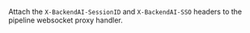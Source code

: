 Attach the `X-BackendAI-SessionID` and `X-BackendAI-SSO` headers to the pipeline websocket proxy handler.

